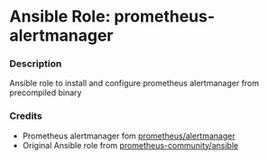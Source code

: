 # Ansible Role: prometheus-alertmanager
### Description
Ansible role to install and configure prometheus alertmanager from precompiled binary
### Credits
- Prometheus alertmanager fom [prometheus/alertmanager](https://github.com/prometheus/alertmanager)
- Original Ansible role from [prometheus-community/ansible](https://github.com/prometheus-community/ansible)
